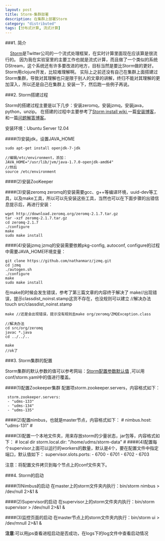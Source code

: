 ```yaml
---
layout: post
title: Storm-集群部署
description: 在集群上部署Storm
category: "distributed"
tags: [分布式计算, 流式计算]
---
```


###1. 简介

&nbsp;&nbsp;&nbsp;&nbsp;[Storm](https://github.com/nathanmarz/storm)是Twitter公司的一个流式处理框架，在实时计算里面现在应该算是很流行的。
因为我在实验室里的主要工作也就是流式计算，而且做了一个类似的系统DStream，这个系统还有许多要改进的地方，目标当然是要比Storm做的更好。
Storm用clojure开发，比较难理解啊。
实际上之前还没有自己在集群上面搭建过Storm集群，导致对其理解也只是限于别人的文章的讲解，终归不能对其理解的更加深入，所以还是自己在集群上
安装一下，然后跑一些例子再说。

###2. Storm搭建过程

Storm的搭建过程主要是以下几步：安装zeromq，安装jzmq，安装java，python，unzip。
在搭建的过程中主要参考了[Storm install wiki](https://github.com/nathanmarz/storm/wiki/Setting-up-a-Storm-cluster),一篇[安装博客](http://blog.linezing.com/2013/01/how-to-install-and-deploy-storm-cluster)，和一篇[问题解答博客](http://my.oschina.net/mingdongcheng/blog/43009)。

安装环境：Ubuntu Server 12.04

####(1)安装jdk，设置JAVA_HOME
	
	sudo apt-get install openjdk-7-jdk

	//编辑/etc/environment，添加：
	JAVA_HOME="/usr/lib/jvm/java-1.7.0-openjdk-amd64"
	//然后
	source /etc/environment

####(2)安装ZooKeeper


####(3)安装zeromq
zeromq的安装需要gcc、g++等编译环境，uuid-dev等工具，以及make工具，所以可以先安装这些工具，当然也可以在下面步骤的出错信息提示后，再进行安装：

	wget http://download.zeromq.org/zeromq-2.1.7.tar.gz
	tar -xzf zeromq-2.1.7.tar.gz
	cd zeromq-2.1.7
	./configure
	make
	sudo make install

####(4)安装jzmq
jzmq的安装需要依赖pkg-config, autoconf, configure的过程中需要JAVA_HOME环境变量：

	git clone https://github.com/nathanmarz/jzmq.git
	cd jzmq
	./autogen.sh
	./configure
	make
	sudo make install

在make的时候会发生错误，参考了第三篇文章的内容终于解决了
	make//出现错误，提示classdist_noinst.stamp这货不存在，也没规则可以建立
	//解决办法
	touch src/classdist_noinst.stamp

	make //还是会出现错误，提示没有规则去make org/zeromq/ZMQException.class

	//解决办法
	cd src/org/zeromq
	javac *.java
	cd ../../..

	make
	//ok了

###3. Storm集群的配置

Storm集群的默认参数的值可以参考网站：[Storm配置参数默认值](https://github.com/nathanmarz/storm/blob/master/conf/defaults.yaml?spm=0.0.0.0.Hh0Fp5&file=defaults.yaml)
,可以用conf/storm.yaml中的值进行覆盖。

####(1)配置Zookeeper集群
配置项storm.zookeeper.servers，内容格式如下：

	 storm.zookeeper.servers:
     - "udms-133"
     - "udms-134"
     - "udms-135"

####(2)配置nimbus，也就是master节点，内容格式如下：
	# 
 	 nimbus.host: "udms-131"
	# 

####(3)配置一个本地文件夹，用来存放storm的少量状态，jar包等，内容格式如下：
	# local dir
	 storm.local.dir: "/home/udms/storm-data"
	#
####(4)配置每个supervisor上面可以运行的workers的数量，默认是4个，要在配置文件中指定端口，默认值如下：
	 supervisor.slots.ports:
     - 6700
     - 6701
     - 6702
     - 6703

注意：将配置文件拷贝到每个节点上的conf文件夹下。


###4. Storm的启动

####(1)Nimbus的启动
在master上的storm文件夹内执行：bin/storm nimbus > /dev/null 2>&1 &

####(2)Supervisor的启动
在supervisor上的storm文件夹内执行：bin/storm supervisor > /dev/null 2>&1 &

####(3)监控页面的启动
在master节点上的storm文件夹内执行：bin/storm ui > /dev/mnull 2>&1 &


**注意**:可以用jps查看进程启动是否成功，在logs下的log文件中查看启动情况